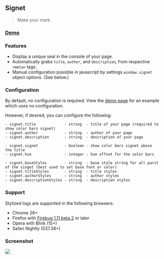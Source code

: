 ## Signet

> Make your mark.

### [Demo](http://github.hubspot.com/signet)

### Features

- Display a unique seal in the console of your page.
- Automatically grabs `title`, `author`, and `description`, from respective `<meta>` tags.
- Manual configuration possible in javascript by settings `window.signet` object options. (See below.)

### Configuration

By default, no configuration is required. View the [demo page](http://github.hubspot.com/signet) for an example which uses no configuration.

However, if desired, you can configure the following:


    - signet.title             - string  - title of your page (required to show color bars signet)
    - signet.author            - string  - author of your page
    - signet.description       - string  - description of your page

    - signet.signet            - boolean - show color bars signet above the title
    - signet.hue               - integer - hue offset for the color bars

    - signet.baseStyles        - string  - base style string for all parst of the singet (best used to set base font or color)
    - signet.titleStyles       - string  - title styles
    - signet.authorStyles      - string  - author styles
    - signet.descriptionStyles - string  - description styles

### Support

Stylized logs are supported in the following browsers:

- Chrome 26+
- Firefox with [Firebug 1.11 beta 2](http://blog.getfirebug.com/2012/11/16/firebug-1-11-beta-2/) or later
- Opera with Blink (15+)
- Safari Nightly (537.38+)

### Screenshot

![](http://github.hubspot.com/signet/images/preview.png?)
